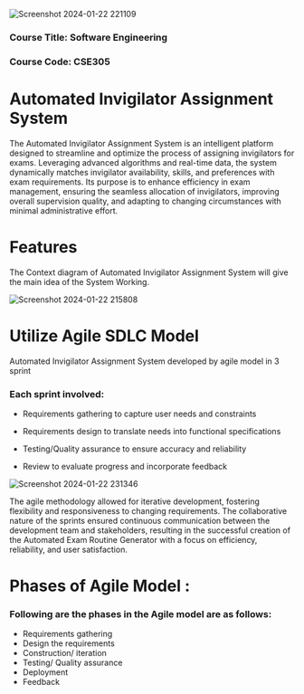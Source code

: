 ![Screenshot 2024-01-22 221109](https://github.com/Mehrajmithu/Automated-Invigilator-Assigning-System/assets/67754468/568f9f56-4c26-41e4-a79c-ab7cec474999)

### Course Title: Software Engineering 
### Course Code: CSE305

# Automated Invigilator Assignment System 

The Automated Invigilator Assignment System is an intelligent platform designed to streamline and optimize the process of assigning invigilators for exams. Leveraging advanced algorithms and real-time data, the system dynamically matches invigilator availability, skills, and preferences with exam requirements. Its purpose is to enhance efficiency in exam management, ensuring the seamless allocation of invigilators, improving overall supervision quality, and adapting to changing circumstances with minimal administrative effort.

# Features 

The Context diagram of Automated Invigilator Assignment System will give the main idea of the System Working.

![Screenshot 2024-01-22 215808](https://github.com/Mehrajmithu/Automated-Invigilator-Assigning-System/assets/67754468/98caccbb-34c9-4e51-985e-a8d9360633c3)

# Utilize Agile SDLC Model 

Automated Invigilator Assignment System developed by agile model in 3 sprint

### Each sprint involved:

- Requirements gathering to capture user needs and constraints

- Requirements design to translate needs into functional specifications

- Testing/Quality assurance to ensure accuracy and reliability

- Review to evaluate progress and incorporate feedback

![Screenshot 2024-01-22 231346](https://github.com/ujjalroy1/Automated-Exam-Routine-Generator/assets/67754468/50e2a27e-aaa5-4aab-8ba1-905b60570fc6)

The agile methodology allowed for iterative development, fostering flexibility and responsiveness to changing requirements. The collaborative nature of the sprints ensured continuous communication between the development team and stakeholders, resulting in the successful creation of the Automated Exam Routine Generator with a focus on efficiency, reliability, and user satisfaction.

# Phases of Agile Model :

### Following are the phases in the Agile model are as follows:

- Requirements gathering
- Design the requirements
- Construction/ iteration
- Testing/ Quality assurance
- Deployment
- Feedback 







